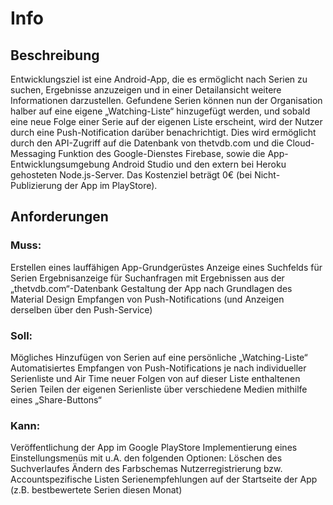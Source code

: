 # Info

## Beschreibung

Entwicklungsziel ist eine Android-App, die es ermöglicht nach Serien zu suchen, Ergebnisse 
anzuzeigen und in einer Detailansicht weitere Informationen darzustellen. Gefundene Serien können 
nun der Organisation halber auf eine eigene „Watching-Liste“ hinzugefügt werden, und sobald eine 
neue Folge einer Serie auf der eigenen Liste erscheint, wird der Nutzer durch eine Push-Notification 
darüber benachrichtigt.
Dies wird ermöglicht durch den API-Zugriff auf die Datenbank von thetvdb.com und die Cloud-
Messaging Funktion des Google-Dienstes Firebase, sowie die App-Entwicklungsumgebung Android 
Studio und den extern bei Heroku gehosteten Node.js-Server.
Das Kostenziel beträgt 0€ (bei Nicht-Publizierung der App im PlayStore).

## Anforderungen

### Muss:
Erstellen eines lauffähigen App-Grundgerüstes
Anzeige eines Suchfelds für Serien
Ergebnisanzeige für Suchanfragen mit Ergebnissen aus der „thetvdb.com“-Datenbank
Gestaltung der App nach Grundlagen des Material Design
Empfangen von Push-Notifications (und Anzeigen derselben über den Push-Service)
### Soll:
Mögliches Hinzufügen von Serien auf eine persönliche „Watching-Liste“
Automatisiertes Empfangen von Push-Notifications je nach individueller Serienliste und Air Time 
neuer Folgen von auf dieser Liste enthaltenen Serien
Teilen der eigenen Serienliste über verschiedene Medien mithilfe eines „Share-Buttons“
### Kann:
Veröffentlichung der App im Google PlayStore
Implementierung eines Einstellungsmenüs mit u.A. den folgenden Optionen:
Löschen des Suchverlaufes
Ändern des Farbschemas
Nutzerregistrierung bzw. Accountspezifische Listen
Serienempfehlungen auf der Startseite der App (z.B. bestbewertete Serien diesen Monat)
